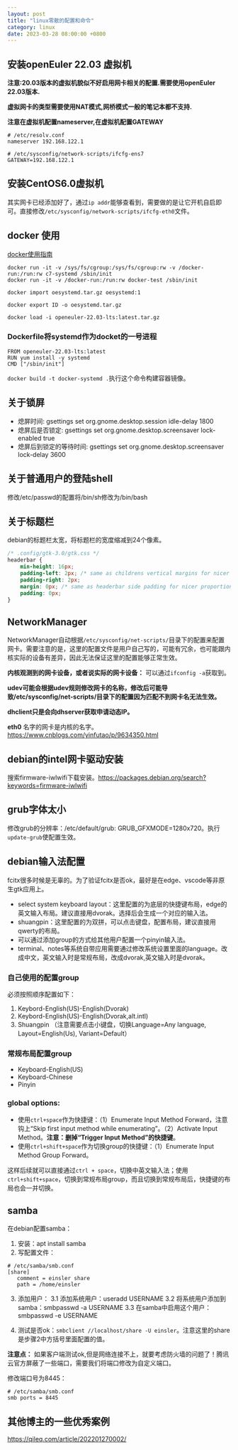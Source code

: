 ```yaml
---
layout: post
title: "linux零散的配置和命令"
category: linux
date: 2023-03-28 08:00:00 +0800
---
```


## 安装openEuler 22.03 虚拟机

**注意:20.03版本的虚拟机貌似不好启用网卡相关的配置.需要使用openEuler 22.03版本.**

**虚拟网卡的类型需要使用NAT模式,网桥模式一般的笔记本都不支持.**

**注意在虚拟机配置nameserver,在虚拟机配置GATEWAY**

```shell
# /etc/resolv.conf
nameserver 192.168.122.1
```

```shell
# /etc/sysconfig/network-scripts/ifcfg-ens7
GATEWAY=192.168.122.1
```

## 安装CentOS6.0虚拟机

其实网卡已经添加好了，通过`ip addr`能够查看到，需要做的是让它开机自启即可。直接修改`/etc/sysconfig/network-scripts/ifcfg-eth0`文件。

## docker 使用

[docker使用指南](https://yeasy.gitbook.io/docker_practice/)

```shell
docker run -it -v /sys/fs/cgroup:/sys/fs/cgroup:rw -v /docker-run:/run:rw c7-systemd /sbin/init
docker run -it -v /docker-run:/run:rw docker-test /sbin/init
```

```shell
docker import oesystemd.tar.gz oesystemd:1
```

```shell
docker export ID -o oesystemd.tar.gz
```

```shell
docker load -i openeuler-22.03-lts:latest.tar.gz
```

### Dockerfile将systemd作为docket的一号进程

```shell
FROM openeuler-22.03-lts:latest
RUN yum install -y systemd
CMD ["/sbin/init"]
```
`docker build -t docker-systemd .`执行这个命令构建容器镜像。


## 关于锁屏

* 熄屏时间: gsettings set org.gnome.desktop.session idle-delay 1800
* 熄屏后是否锁定: gsettings set org.gnome.desktop.screensaver lock-enabled true
* 熄屏后到锁定的等待时间: gsettings set org.gnome.desktop.screensaver lock-delay 3600

## 关于普通用户的登陆shell

修改/etc/passwd的配置将/bin/sh修改为/bin/bash

## 关于标题栏

debian的标题栏太宽，将标题栏的宽度缩减到24个像素。

```css
/* .config/gtk-3.0/gtk.css */
headerbar {
    min-height: 16px;
    padding-left: 2px; /* same as childrens vertical margins for nicer proportions */
    padding-right: 2px;
    margin: 0px; /* same as headerbar side padding for nicer proportions */
    padding: 0px;
}
```

## NetworkManager

NetworkManager自动根据`/etc/sysconfig/net-scripts/`目录下的配置来配置网卡。需要注意的是，这里的配置文件是用户自己写的，可能有冗余，也可能跟内核实际的设备有差异，因此无法保证这里的配置能够正常生效。

**内核观测到的网卡设备，或者说实际的网卡设备：** 可以通过`ifconfig -a`获取到。

**udev可能会根据udev规则修改网卡的名称，修改后可能导致/etc/sysconfig/net-scripts/目录下的配置因为匹配不到网卡名无法生效。**

**dhclient只是会向dhserver获取申请动态IP。**

**eth0** 名字的网卡是内核的名字。<https://www.cnblogs.com/yinfutao/p/9634350.html>

## debian的intel网卡驱动安装

搜索firmware-iwlwifi下载安装。<https://packages.debian.org/search?keywords=firmware-iwlwifi>

## grub字体太小

修改grub的分辨率：/etc/default/grub: GRUB_GFXMODE=1280x720。执行`update-grub`使配置生效。

## debian输入法配置

fcitx很多时候是无辜的。为了验证fcitx是否ok，最好是在edge、vscode等非原生gtk应用上。

* select system keyboard layout：这里配置的为底层的快捷键布局，edge的英文输入布局。建议直接用dvorak。选择后会生成一个对应的输入法。
* shuangpin：这里配置的为双拼，可以点击键盘，配置布局，建议直接用qwerty的布局。
* 可以通过添加group的方式给其他用户配置一个pinyin输入法。
* terminal、notes等系统自带应用需要通过修改系统设置里面的language。改成中文，英文输入时是常规布局，改成dvorak,英文输入时是dvorak。

### 自己使用的配置group

必须按照顺序配置如下：

1. Keybord-English(US)-English(Dvorak)
2. Keybord-English(US)-English(Dvorak,alt.intl)
3. Shuangpin （注意需要点击小键盘，切换Language=Any language, Layout=English(Us), Variant=Default）

### 常规布局配置group

* Keyboard-English(US)
* Keyboard-Chinese
* Pinyin

### global options:

* 使用`ctrl+space`作为快捷键：（1）Enumerate Input Method Forward，注意钩上“Skip first input method while enumerating”。（2）Activate Input Method。**注意：删掉“Trigger Input Method”的快捷键**。
* 使用`ctrl+shift+space`作为切换group的快捷键：（1）Enumerate Input Method Group Forward。

这样后续就可以直接通过`ctrl + space`，切换中英文输入法；使用`ctrl+shift+space`，切换到常规布局group，而且切换到常规布局后，快捷键的布局也会一并切换。

## samba

在debian配置samba：

1. 安装：apt install samba
2. 写配置文件：

```shell
# /etc/samba/smb.conf
[share]
   comment = einsler share
   path = /home/einsler
```

3. 添加用户：
    3.1 添加系统用户：useradd USERNAME
    3.2 将系统用户添加到samba：smbpasswd -a USERNAME
    3.3 在samba中启用这个用户：smbpasswd -e USERNAME

4. 测试是否ok：`smbclient //localhost/share -U einsler`。注意这里的share是步骤2中方括号里面配置的值。

**注意点：** 如果客户端测试ok,但是网络连接不上，就要考虑防火墙的问题了！腾讯云官方屏蔽了一些端口，需要我们将端口修改为自定义端口。

修改端口号为8445：

```shell
# /etc/samba/smb.conf
smb ports = 8445
```

## 其他博主的一些优秀案例

<https://qileq.com/article/202201270002/>
